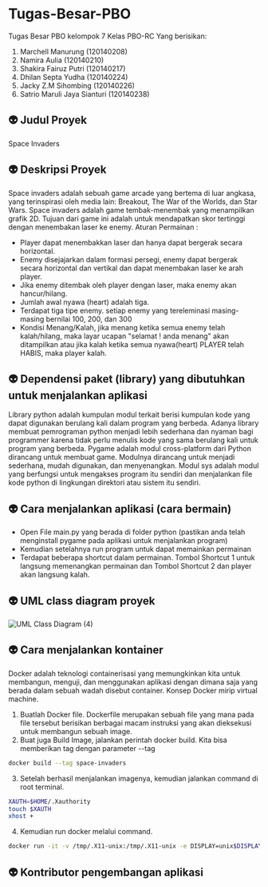 # Tugas-Besar-PBO
Tugas Besar PBO kelompok 7 Kelas PBO-RC Yang berisikan:
1. Marchell Manurung (120140208)
2. Namira Aulia (120140210)
3. Shakira Fairuz Putri (120140217)
4. Dhilan Septa Yudha (120140224)
5. Jacky Z.M Sihombing (120140226)
6. Satrio Maruli Jaya Sianturi (120140238)
## :alien: Judul Proyek
Space Invaders
## :alien: Deskripsi Proyek
Space invaders adalah sebuah game arcade yang bertema di luar angkasa, yang terinspirasi oleh media lain: Breakout, The War of the Worlds, dan Star Wars. Space invaders adalah game tembak-menembak yang menampilkan grafik 2D. Tujuan dari game ini adalah untuk mendapatkan skor tertinggi dengan menembakan laser ke enemy. 
Aturan Permainan : 
- Player dapat menembakkan laser dan hanya dapat bergerak secara horizontal. 
- Enemy disejajarkan dalam formasi persegi, enemy dapat bergerak secara horizontal dan vertikal dan dapat menembakan laser ke arah player.
- Jika enemy ditembak oleh player dengan laser, maka enemy akan hancur/hilang.
- Jumlah awal nyawa (heart) adalah tiga.
- Terdapat tiga tipe enemy. setiap enemy yang tereleminasi masing-masing bernilai 100, 200, dan 300
- Kondisi Menang/Kalah, jika menang ketika semua enemy telah kalah/hilang, maka layar ucapan "selamat ! anda menang" akan ditampilkan atau jika kalah ketika semua     nyawa(heart) PLAYER telah HABIS, maka player kalah. 

## :alien: Dependensi paket (library) yang dibutuhkan untuk menjalankan aplikasi
Library python adalah kumpulan modul terkait berisi kumpulan kode yang dapat digunakan berulang kali dalam program yang berbeda. Adanya library membuat pemrograman python menjadi lebih sederhana dan nyaman bagi programmer karena tidak perlu menulis kode yang sama berulang kali untuk program yang berbeda. Pygame adalah modul cross-platform dari Python dirancang untuk membuat game. Modulnya dirancang untuk menjadi sederhana, mudah digunakan, dan menyenangkan. Modul sys adalah modul yang berfungsi untuk mengakses program itu sendiri dan menjalankan file kode python di lingkungan direktori atau sistem itu sendiri.
## :alien: Cara menjalankan aplikasi (cara bermain)
- Open File main.py yang berada di folder python (pastikan anda telah menginstall pygame pada aplikasi untuk menjalankan program)
- Kemudian setelahnya run program untuk dapat memainkan permainan
- Terdapat beberapa shortcut dalam permainan. Tombol Shortcut 1 untuk langsung memenangkan permainan dan Tombol Shortcut 2 dan player akan langsung kalah.
## :alien: UML class diagram proyek
![UML Class Diagram (4)](https://user-images.githubusercontent.com/77344442/170223193-b10cf73f-9bbf-447d-9ff9-4483f58d6b69.png)


## :alien: Cara menjalankan kontainer
Docker adalah teknologi containerisasi yang memungkinkan kita untuk membangun, menguji, dan menggunakan aplikasi dengan dimana saja yang berada dalam sebuah wadah disebut container. Konsep Docker mirip virtual machine.
1. Buatlah Docker file. Dockerfile merupakan sebuah file yang mana pada file tersebut berisikan berbagai macam instruksi yang akan dieksekusi untuk membangun sebuah image.
2. Buat juga Build Image, jalankan perintah docker build. Kita bisa memberikan tag dengan parameter --tag 
```bash
docker build --tag space-invaders
  ```
3. Setelah berhasil menjalankan imagenya, kemudian jalankan command di root terminal.
```bash
XAUTH=$HOME/.Xauthority
touch $XAUTH
xhost +
  ```
4. Kemudian run docker melalui command.
```bash
docker run -it -v /tmp/.X11-unix:/tmp/.X11-unix -e DISPLAY=unix$DISPLAY --device /dev/snd space-invaders.
  ```

## :alien: Kontributor pengembangan aplikasi
